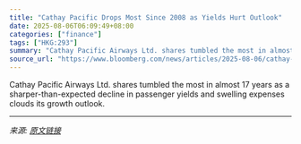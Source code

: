 ```yaml
---
title: "Cathay Pacific Drops Most Since 2008 as Yields Hurt Outlook"
date: 2025-08-06T06:09:49+08:00
categories: ["finance"]
tags: ["HKG:293"]
summary: "Cathay Pacific Airways Ltd. shares tumbled the most in almost 17 years as a sharper-than-expected decline in passenger yields and swelling expenses clouds its growth outlook."
source_url: "https://www.bloomberg.com/news/articles/2025-08-06/cathay-pacific-slumps-most-since-2008-on-drop-in-passenger-yield"
---
```


Cathay Pacific Airways Ltd. shares tumbled the most in almost 17 years as a sharper-than-expected decline in passenger yields and swelling expenses clouds its growth outlook.

---

*来源: [原文链接](https://www.bloomberg.com/news/articles/2025-08-06/cathay-pacific-slumps-most-since-2008-on-drop-in-passenger-yield)*
